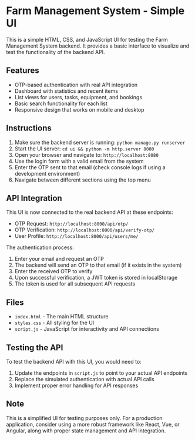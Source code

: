 # Farm Management System - Simple UI

This is a simple HTML, CSS, and JavaScript UI for testing the Farm Management System backend. It provides a basic interface to visualize and test the functionality of the backend API.

## Features

- OTP-based authentication with real API integration
- Dashboard with statistics and recent items
- List views for users, tasks, equipment, and bookings
- Basic search functionality for each list
- Responsive design that works on mobile and desktop

## Instructions

1. Make sure the backend server is running: `python manage.py runserver`
2. Start the UI server: `cd ui && python -m http.server 8080`
3. Open your browser and navigate to: `http://localhost:8080`
4. Use the login form with a valid email from the system
5. Enter the OTP sent to that email (check console logs if using a development environment)
6. Navigate between different sections using the top menu

## API Integration

This UI is now connected to the real backend API at these endpoints:

- OTP Request: `http://localhost:8000/api/otp/`
- OTP Verification: `http://localhost:8000/api/verify-otp/`
- User Profile: `http://localhost:8000/api/users/me/`

The authentication process:
1. Enter your email and request an OTP
2. The backend will send an OTP to that email (if it exists in the system)
3. Enter the received OTP to verify
4. Upon successful verification, a JWT token is stored in localStorage
5. The token is used for all subsequent API requests

## Files

- `index.html` - The main HTML structure
- `styles.css` - All styling for the UI
- `script.js` - JavaScript for interactivity and API connections

## Testing the API

To test the backend API with this UI, you would need to:

1. Update the endpoints in `script.js` to point to your actual API endpoints
2. Replace the simulated authentication with actual API calls
3. Implement proper error handling for API responses

## Note

This is a simplified UI for testing purposes only. For a production application, consider using a more robust framework like React, Vue, or Angular, along with proper state management and API integration. 